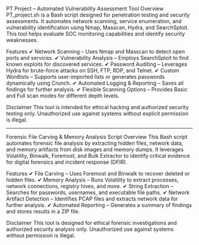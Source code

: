 
PT Project – Automated Vulnerability Assessment Tool
Overview
PT_project.sh is a Bash script designed for penetration testing and security assessments. It automates network scanning, service enumeration, and vulnerability identification using Nmap, Masscan, Hydra, and SearchSploit. This tool helps evaluate SOC monitoring capabilities and identify security weaknesses.

Features
✔ Network Scanning – Uses Nmap and Masscan to detect open ports and services.
✔ Vulnerability Analysis – Employs SearchSploit to find known exploits for discovered services.
✔ Password Auditing – Leverages Hydra for brute-force attacks on SSH, FTP, RDP, and Telnet.
✔ Custom Wordlists – Supports user-imported lists or generates passwords dynamically using Crunch.
✔ Automated Logging & Reporting – Saves all findings for further analysis.
✔ Flexible Scanning Options – Provides Basic and Full scan modes for different depth levels.

Disclaimer
This tool is intended for ethical hacking and authorized security testing only. Unauthorized use against systems without explicit permission is illegal.

------------------------------------------------------
Forensic File Carving & Memory Analysis Script
Overview
This Bash script automates forensic file analysis by extracting hidden files, network data, and memory artifacts from disk images and memory dumps. It leverages Volatility, Binwalk, Foremost, and Bulk Extractor to identify critical evidence for digital forensics and incident response (DFIR).

Features
✔ File Carving – Uses Foremost and Binwalk to recover deleted or hidden files.
✔ Memory Analysis – Runs Volatility to extract processes, network connections, registry hives, and more.
✔ String Extraction – Searches for passwords, usernames, and executable file paths.
✔ Network Artifact Detection – Identifies PCAP files and extracts network data for further analysis.
✔ Automated Reporting – Generates a summary of findings and stores results in a ZIP file.

Disclaimer
This tool is designed for ethical forensic investigations and authorized security analysis only. Unauthorized use against systems without permission is illegal.
